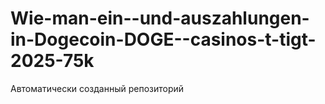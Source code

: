 # Wie-man-ein--und-auszahlungen-in-Dogecoin-DOGE--casinos-t-tigt-2025-75k
Автоматически созданный репозиторий
